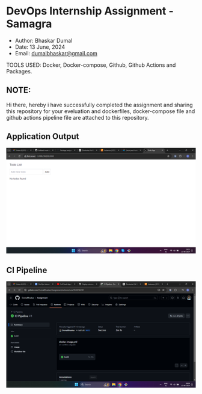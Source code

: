 # DevOps Internship Assignment - Samagra

* Author: Bhaskar Dumal
* Date: 13 June, 2024
* Email: dumalbhaskar@gmail.com

TOOLS USED: Docker, Docker-compose, Github, Github Actions and Packages.

## NOTE: 
Hi there, hereby i have successfully completed the assignment and sharing this repository for your eveluation
and dockerfiles, docker-compose file and github actions pipeline file are attached to this repository.

## Application Output
![output](output.png)

## CI Pipeline
![ci pipeline](ci.png)
